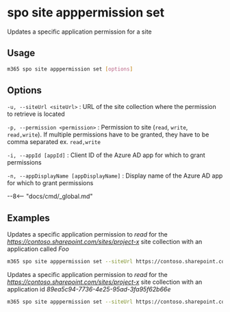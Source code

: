 # spo site apppermission set

Updates a specific application permission for a site

## Usage

```sh
m365 spo site apppermission set [options]
```

## Options

`-u, --siteUrl <siteUrl>`
: URL of the site collection where the permission to retrieve is located

`-p, --permission <permission>`
: Permission to site (`read`, `write`, `read,write`). If multiple permissions have to be granted, they have to be comma separated ex. `read,write`

`-i, --appId [appId]`
: Client ID of the Azure AD app for which to grant permissions

`-n, --appDisplayName [appDisplayName]`
: Display name of the Azure AD app for which to grant permissions

--8<-- "docs/cmd/_global.md"

## Examples

Updates a specific application permission to _read_ for the _https://contoso.sharepoint.com/sites/project-x_ site collection with an application called _Foo_

```sh
m365 spo site apppermission set --siteUrl https://contoso.sharepoint.com/sites/project-x --appDisplayName Foo --permission read
```

Updates a specific application permission to _read_ for the _https://contoso.sharepoint.com/sites/project-x_ site collection with an application id _89ea5c94-7736-4e25-95ad-3fa95f62b66e_

```sh
m365 spo site apppermission set --siteUrl https://contoso.sharepoint.com/sites/project-x --appId 89ea5c94-7736-4e25-95ad-3fa95f62b66e --permission read
```
